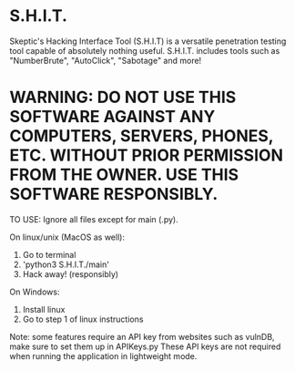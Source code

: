 # S.H.I.T.
Skeptic's Hacking Interface Tool (S.H.I.T) is a versatile penetration testing tool capable of absolutely nothing useful. S.H.I.T. includes tools such as "NumberBrute", "AutoClick", "Sabotage" and more!


# WARNING: DO NOT USE THIS SOFTWARE AGAINST ANY COMPUTERS, SERVERS, PHONES, ETC. WITHOUT PRIOR PERMISSION FROM THE OWNER. USE THIS SOFTWARE RESPONSIBLY.

TO USE: Ignore all files except for main (.py).

On linux/unix (MacOS as well):
  1. Go to terminal
  2. 'python3 S.H.I.T./main'
  3. Hack away! (responsibly)

On Windows:
  1. Install linux
  2. Go to step 1 of linux instructions


Note: some features require an API key from websites such as vulnDB, make sure to set them up in APIKeys.py 
These API keys are not required when running the application in lightweight mode.

